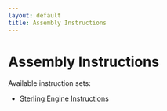 ```yaml
---
layout: default
title: Assembly Instructions
---
```


# Assembly Instructions

Available instruction sets:

- [Sterling Engine Instructions](sterling-engine-instructions/instructions.html)